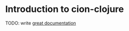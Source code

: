 # Introduction to cion-clojure

TODO: write [great documentation](http://jacobian.org/writing/great-documentation/what-to-write/)
